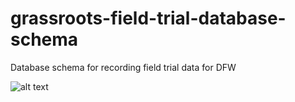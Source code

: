 # grassroots-field-trial-database-schema
Database schema for recording field trial data for DFW

![alt text](https://raw.github.com/TGAC/grassroots-field-trial-database-schema/blob/master/fieldtrial_schema.png)